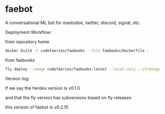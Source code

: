# faebot
A conversational ML bot for mastodon, twitter, discord, signal, etc.

Deployment Workflow:

from repository home
```bash
docker build -t codefaeries/faebooks --file faebooks/Dockerfile .
```

from faebooks
```bash
fly deploy --image codefaeries/faebooks:latest --local-only --strategy immediate
```

Version log:

If we say the heroku version is v0.1.0

and that the fly version has subversions based on fly releases

this version of faebot is v0.2.15

